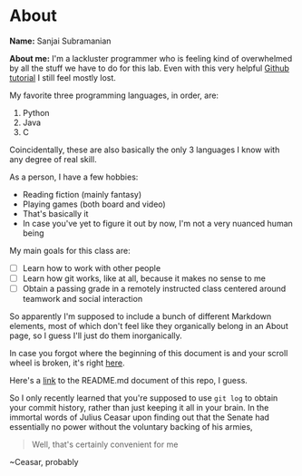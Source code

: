 # About

**Name:** Sanjai Subramanian

**About me:** I'm a lackluster programmer who is feeling kind of overwhelmed by all the stuff we have to do for this lab.
Even with this very helpful [Github tutorial](https://github.com/bzdgn/git-tutorial) I still feel mostly lost.

My favorite three programming languages, in order, are:

1) Python
2) Java
3) C

Coincidentally, these are also basically the only 3 languages I know with any degree of real skill.

As a person, I have a few hobbies:

- Reading fiction (mainly fantasy)
- Playing games (both board and video)
- That's basically it
- In case you've yet to figure it out by now, I'm not a very nuanced human being

My main goals for this class are:

- [ ] Learn how to work with other people
- [ ] Learn how git works, like at all, because it makes no sense to me
- [ ] Obtain a passing grade in a remotely instructed class centered around teamwork and social interaction

So apparently I'm supposed to include a bunch of different Markdown elements, most of which don't feel like they organically belong in an About page, so I guess I'll just do them inorganically.

In case you forgot where the beginning of this document is and your scroll wheel is broken, it's right [here](https://github.com/s8subram/CSE-110-Lab-1/new/main#about).

Here's a [link](README.md) to the README.md document of this repo, I guess.

So I only recently learned that you're supposed to use `git log` to obtain your commit history, rather than just keeping it all in your brain. 
In the immortal words of Julius Ceasar upon finding out that the Senate had essentially no power without the voluntary backing of his armies,
> Well, that's certainly convenient for me

~Ceasar, probably
